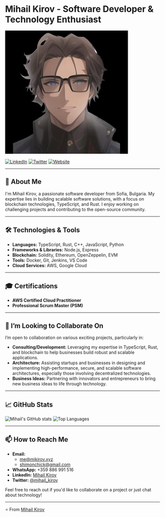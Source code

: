 # Mihail Kirov - Software Developer & Technology Enthusiast

![Profile Banner](avatar.jpg) <!-- Replace with your own banner image if you have one -->

[![LinkedIn](https://img.shields.io/badge/LinkedIn-Connect-blue)](https://www.linkedin.com/in/mihail-kirov/)
[![Twitter](https://img.shields.io/badge/Twitter-Follow-blue)](https://twitter.com/mihail_kirov)
[![Website](https://img.shields.io/badge/Website-Visit-blue)](https://mikirov.xyz)

---

## 👋 About Me

I'm Mihail Kirov, a passionate software developer from Sofia, Bulgaria. My expertise lies in building scalable software solutions, with a focus on blockchain technologies, TypeScript, and Rust. I enjoy working on challenging projects and contributing to the open-source community.

---

## 🛠️ Technologies & Tools

- **Languages:** TypeScript, Rust, C++, JavaScript, Python
- **Frameworks & Libraries:** Node.js, Express
- **Blockchain:** Solidity, Ethereum, OpenZeppelin, EVM
- **Tools:** Docker, Git, Jenkins, VS Code
- **Cloud Services:** AWS, Google Cloud

---

## 🎓 Certifications

- **AWS Certified Cloud Practitioner**
- **Professional Scrum Master (PSM)**

---

## 👯 I’m Looking to Collaborate On

I’m open to collaboration on various exciting projects, particularly in:

- **Consulting/Development:** Leveraging my expertise in TypeScript, Rust, and blockchain to help businesses build robust and scalable applications.
- **Architecture:** Assisting startups and businesses in designing and implementing high-performance, secure, and scalable software architectures, especially those involving decentralized technologies.
- **Business Ideas:** Partnering with innovators and entrepreneurs to bring new business ideas to life through technology.

---

## 📈 GitHub Stats

![Mihail's GitHub stats](https://github-readme-stats.vercel.app/api?username=mikirov&show_icons=true&theme=radical)
![Top Languages](https://github-readme-stats.vercel.app/api/top-langs/?username=mikirov&layout=compact&theme=radical)

---

## 📫 How to Reach Me

- **Email:**
  - me@mikirov.xyz
  - shimonchick@gmail.com
- **WhatsApp:** +359 886 991 516
- **LinkedIn:** [Mihail Kirov](https://www.linkedin.com/in/mihail-kirov/)
- **Twitter:** [@mihail_kirov](https://twitter.com/mihail_kirov)

Feel free to reach out if you'd like to collaborate on a project or just chat about technology!

---

⭐️ From [Mihail Kirov](https://github.com/mikirov)
